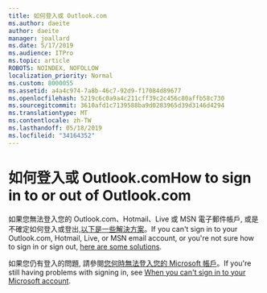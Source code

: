 ```yaml
---
title: 如何登入或 Outlook.com
ms.author: daeite
author: daeite
manager: joallard
ms.date: 5/17/2019
ms.audience: ITPro
ms.topic: article
ROBOTS: NOINDEX, NOFOLLOW
localization_priority: Normal
ms.custom: 8000055
ms.assetid: a4a4c974-7a8b-46c7-92d9-f17084d89677
ms.openlocfilehash: 5219c6c0a9a4c211cff39c2c456c80affb58c730
ms.sourcegitcommit: 3610afd1c7139588ba9d0283965d39d3146d4294
ms.translationtype: MT
ms.contentlocale: zh-TW
ms.lasthandoff: 05/18/2019
ms.locfileid: "34164352"
---
```

# <a name="how-to-sign-in-to-or-out-of-outlookcom"></a><span data-ttu-id="362a2-102">如何登入或 Outlook.com</span><span class="sxs-lookup"><span data-stu-id="362a2-102">How to sign in to or out of Outlook.com</span></span>

<span data-ttu-id="362a2-103">如果您無法登入您的 Outlook.com、Hotmail、Live 或 MSN 電子郵件帳戶, 或是不確定如何登入或登出,[以下是一些解決方案](https://go.microsoft.com/fwlink/p/?linkid=2005840)。</span><span class="sxs-lookup"><span data-stu-id="362a2-103">If you can't sign in to your Outlook.com, Hotmail, Live, or MSN email account, or you're not sure how to sign in or sign out, [here are some solutions](https://go.microsoft.com/fwlink/p/?linkid=2005840).</span></span>
  
<span data-ttu-id="362a2-104">如果您仍有登入的問題, 請參閱[您何時無法登入您的 Microsoft 帳戶](https://go.microsoft.com/fwlink/p/?linkid=837479)。</span><span class="sxs-lookup"><span data-stu-id="362a2-104">If you're still having problems with signing in, see [When you can't sign in to your Microsoft account](https://go.microsoft.com/fwlink/p/?linkid=837479).</span></span>